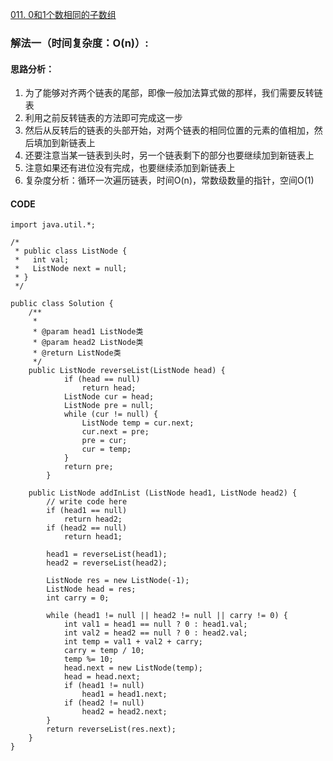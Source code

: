 [011. 0和1个数相同的子数组](https://leetcode.cn/problems/A1NYOS/)
### 解法一（时间复杂度：O(n)）:
#### 思路分析：
1. 为了能够对齐两个链表的尾部，即像一般加法算式做的那样，我们需要反转链表
2. 利用之前反转链表的方法即可完成这一步
3. 然后从反转后的链表的头部开始，对两个链表的相同位置的元素的值相加，然后填加到新链表上
4. 还要注意当某一链表到头时，另一个链表剩下的部分也要继续加到新链表上
5. 注意如果还有进位没有完成，也要继续添加到新链表上
6. 复杂度分析：循环一次遍历链表，时间O(n)，常数级数量的指针，空间O(1)

#### CODE
```
import java.util.*;

/*
 * public class ListNode {
 *   int val;
 *   ListNode next = null;
 * }
 */

public class Solution {
    /**
     *
     * @param head1 ListNode类
     * @param head2 ListNode类
     * @return ListNode类
     */
    public ListNode reverseList(ListNode head) {
            if (head == null)
                return head;
            ListNode cur = head;
            ListNode pre = null;
            while (cur != null) {
                ListNode temp = cur.next;
                cur.next = pre;
                pre = cur;
                cur = temp;
            }
            return pre;
        }

    public ListNode addInList (ListNode head1, ListNode head2) {
        // write code here
        if (head1 == null)
            return head2;
        if (head2 == null)
            return head1;

        head1 = reverseList(head1);
        head2 = reverseList(head2);

        ListNode res = new ListNode(-1);
        ListNode head = res;
        int carry = 0;

        while (head1 != null || head2 != null || carry != 0) {
            int val1 = head1 == null ? 0 : head1.val;
            int val2 = head2 == null ? 0 : head2.val;
            int temp = val1 + val2 + carry;
            carry = temp / 10;
            temp %= 10;
            head.next = new ListNode(temp);
            head = head.next;
            if (head1 != null)
                head1 = head1.next;
            if (head2 != null)
                head2 = head2.next;
        }
        return reverseList(res.next);
    }
}
```
